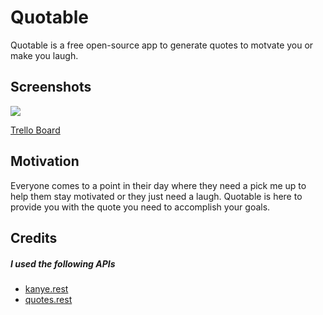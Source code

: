 # Quotable

Quotable is a free open-source app to generate quotes to motvate you or make you laugh.

## Screenshots

![](https://github.com/garganjohn/Quotable/blob/master/app/src/main/res/drawable/Screenshot_20190410-191749_Quotable.jpg&s=200)


[Trello Board](https://trello.com/b/eZfDh2ES/quotable)

## Motivation

Everyone comes to a point in their day where they need a pick me up to help them stay motivated or they just need a laugh. Quotable is here to provide you with the quote you need to accomplish your goals.

## Credits

##### I used the following APIs
* [kanye.rest](https://kanye.rest/)
* [quotes.rest](https://quotes.rest/)
